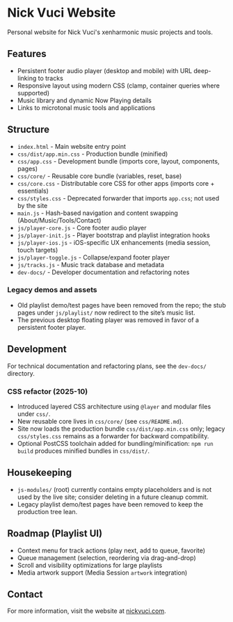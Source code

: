 # Nick Vuci Website

Personal website for Nick Vuci's xenharmonic music projects and tools.

## Features

- Persistent footer audio player (desktop and mobile) with URL deep-linking to tracks
- Responsive layout using modern CSS (clamp, container queries where supported)
- Music library and dynamic Now Playing details
- Links to microtonal music tools and applications

## Structure

- `index.html` - Main website entry point
- `css/dist/app.min.css` - Production bundle (minified)
- `css/app.css` - Development bundle (imports core, layout, components, pages)
- `css/core/` - Reusable core bundle (variables, reset, base)
- `css/core.css` - Distributable core CSS for other apps (imports core + essentials)
- `css/styles.css` - Deprecated forwarder that imports `app.css`; not used by the site
- `main.js` - Hash-based navigation and content swapping (About/Music/Tools/Contact)
- `js/player-core.js` - Core footer audio player
- `js/player-init.js` - Player bootstrap and playlist integration hooks
- `js/player-ios.js` - iOS-specific UX enhancements (media session, touch targets)
- `js/player-toggle.js` - Collapse/expand footer player
- `js/tracks.js` - Music track database and metadata
- `dev-docs/` - Developer documentation and refactoring notes

### Legacy demos and assets

- Old playlist demo/test pages have been removed from the repo; the stub pages under `js/playlist/` now redirect to the site’s music list.
- The previous desktop floating player was removed in favor of a persistent footer player.

## Development

For technical documentation and refactoring plans, see the `dev-docs/` directory.

### CSS refactor (2025-10)

- Introduced layered CSS architecture using `@layer` and modular files under `css/`.
- New reusable core lives in `css/core/` (see `css/README.md`).
- Site now loads the production bundle `css/dist/app.min.css` only; legacy `css/styles.css` remains as a forwarder for backward compatibility.
- Optional PostCSS toolchain added for bundling/minification: `npm run build` produces minified bundles in `css/dist/`.

## Housekeeping

- `js-modules/` (root) currently contains empty placeholders and is not used by the live site; consider deleting in a future cleanup commit.
- Legacy playlist demo/test pages have been removed to keep the production tree lean.

## Roadmap (Playlist UI)

- Context menu for track actions (play next, add to queue, favorite)
- Queue management (selection, reordering via drag-and-drop)
- Scroll and visibility optimizations for large playlists
- Media artwork support (Media Session `artwork` integration)

## Contact

For more information, visit the website at [nickvuci.com](https://nickvuci.com).
